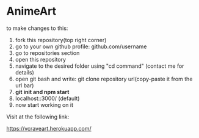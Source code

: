 # AnimeArt
to make changes to this:
1. fork this repository(top right corner)
2. go to your own github profile: github.com/username
3. go to repositories section
4. open this repository
5. navigate to the desired folder using "cd command" (contact me for details)
6. open git bash and write: git clone repository url(copy-paste it from the url bar)
7. **git init and npm start**
8. localhost::3000/   (default)
9. now start working on it

Visit at the following link:

https://vcraveart.herokuapp.com/
